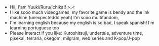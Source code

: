 - Hii, I'am Yuuki/Ruru/Ichika!! >_<
- I like sooo much videogames, my favorite game is bendy and the ink machine (unexpecteddd yeah) I'm sooo multifandom,
- I'm learning english because my english is so bad, I speak spanish! I'm learning portuguese too
- Please interact if you like: Kuroshitsuji, undertale, adventure time, pjsekai, terraria, okegom, milgram, web series and K-pop/J-pop

<!---
Its-Okay-To-Run-Away/Its-Okay-To-Run-Away is a ✨ special ✨ repository because its `README.md` (this file) appears on your GitHub profile.
You can click the Preview link to take a look at your changes.
--->
